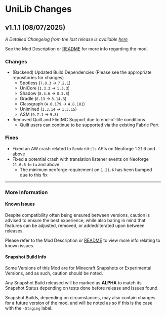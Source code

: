 # UniLib Changes

## v1.1.1 (08/07/2025)

_A Detailed Changelog from the last release is
available [here](https://gitlab.com/CDAGaming/UniLib/-/compare/release%2Fv1.1.0...release%2Fv1.1.1)_

See the Mod Description or [README](https://gitlab.com/CDAGaming/UniLib) for more info regarding the mod.

### Changes

* (Backend) Updated Build Dependencies (Please see the appropriate repositories for changes)
    * Spotless (`7.0.3` -> `7.2.1`)
    * UniCore (`1.3.2` -> `1.3.3`)
    * Shadow (`8.3.6` -> `8.3.8`)
    * Gradle (`8.13` -> `8.14.3`)
    * Classgraph (`4.8.179` -> `4.8.181`)
    * Unimined (`1.3.14` -> `1.3.15`)
    * ASM (`9.7.1` -> `9.8`)
* Removed Quilt and FlintMC Support due to end-of-life conditions
    * Quilt users can continue to be supported via the existing Fabric Port

### Fixes

* Fixed an AW crash related to `RenderUtils` APIs on Neoforge 1.21.6 and above
* Fixed a potential crash with translation listener events on Neoforge `21.6.6-beta` and above
    * The minimum neoforge requirement on `1.21.6` has been bumped due to this fix

___

### More Information

#### Known Issues

Despite compatibility often being ensured between versions,
caution is advised to ensure the best experience, while also baring in mind that features can be adjusted, removed, or
added/iterated upon between releases.

Please refer to the Mod Description or [README](https://gitlab.com/CDAGaming/UniLib) to view more info relating
to known issues.

#### Snapshot Build Info

Some Versions of this Mod are for Minecraft Snapshots or Experimental Versions, and as such, caution should be noted.

Any Snapshot Build released will be marked as **ALPHA** to match its Snapshot Status depending on tests done before
release
and issues found.

Snapshot Builds, depending on circumstances, may also contain changes for a future version of the mod, and will be noted
as so if this is the case with the `-Staging` label.
